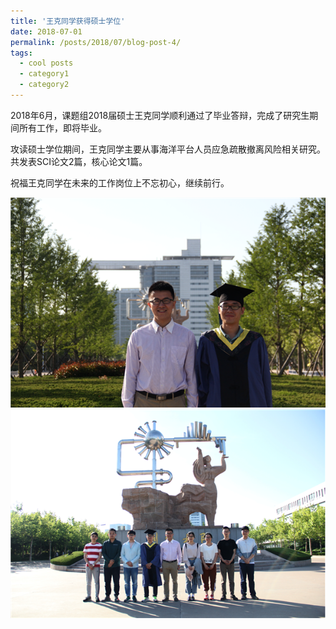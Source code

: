 ```yaml
---
title: '王克同学获得硕士学位'
date: 2018-07-01
permalink: /posts/2018/07/blog-post-4/
tags:
  - cool posts
  - category1
  - category2
---
```


2018年6月，课题组2018届硕士王克同学顺利通过了毕业答辩，完成了研究生期间所有工作，即将毕业。

攻读硕士学位期间，王克同学主要从事海洋平台人员应急疏散撤离风险相关研究。共发表SCI论文2篇，核心论文1篇。

祝福王克同学在未来的工作岗位上不忘初心，继续前行。

![](/images/wangke-degree-2.png  "王克同学与导师合影")
![](/images/wangke-degree-1.png  "课题组全体成员合影")
